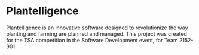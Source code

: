 # Plantelligence
Plantelligence is an innovative software designed to revolutionize the way planting and farming are planned and managed.
This project was created for the TSA competition in the Software Development event, for Team 2152-901.
